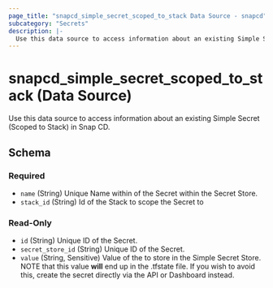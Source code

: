 ```yaml
---
page_title: "snapcd_simple_secret_scoped_to_stack Data Source - snapcd"
subcategory: "Secrets"
description: |-
  Use this data source to access information about an existing Simple Secret (Scoped to Stack) in Snap CD.
---
```


# snapcd_simple_secret_scoped_to_stack (Data Source)

Use this data source to access information about an existing Simple Secret (Scoped to Stack) in Snap CD.




<!-- schema generated by tfplugindocs -->
## Schema

### Required

- `name` (String) Unique Name within of the Secret within the Secret Store.
- `stack_id` (String) Id of the Stack to scope the Secret to

### Read-Only

- `id` (String) Unique ID of the Secret.
- `secret_store_id` (String) Unique ID of the Secret.
- `value` (String, Sensitive) Value of the to store in the Simple Secret Store. NOTE that this value **will** end up in the .tfstate file. If you wish to avoid this, create the secret directly via the API or Dashboard instead.
